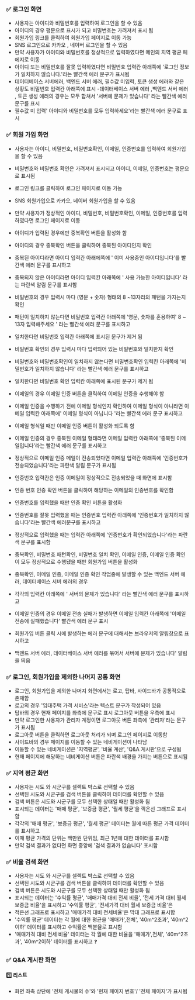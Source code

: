 

### ✅ 로그인 화면
- 사용자는 아이디와 비밀번호를 입력하여 로그인을 할 수 있음
- 아이디의 경우 평문으로 표시가 되고 비밀번호는 가려져서 표시 됨
- 회원가입 링크를 클릭하여 회원가입 페이지로 이동 가능
- SNS 로그인으로 카카오 , 네이버 로그인을 할 수 있음
- 만약 사용자가 아이디와 비밀번호를 정상적으로 입력하였다면 메인의 지역 평균 페에지로 이동
- 아이디 또는 비밀번호를 잘못 입력하였다면 비밀번호 입력칸 아래쪽에 '로그인 정보가 일치하지 않습니다.'라는 빨간색 에러 문구가 표시됨
- 데이터베이스 서버에러, 백엔드 서버 에러, 필수값 미입력, 토큰 생성 에러와 같은 상황도 비밀번호 입력칸 아래쪽에 표시
-데이터베이스 서버 에러 ,백엔드 서버 에러 , 토큰 생성 에러의 경우는 모두 합쳐서 '서버에 문제가 있습니다' 라는 빨간색 에러 문구를 표시 
- 필수값 미 입력' 아이디와 비밀번호를 모두 입력하세요'라는 빨간색 에러 문구로 표시

<!--  
*  로그인 문제점 생각해보기 
   <프론트에서의 작업>
1. 사용자 아이디 비밀번호 입력
2. 로그인 요청을 서버로 보냄

    <서버 에서의 작업>
3. 서버는 아이디와 비밀번호가 필수로 입력되었는지 확인
4. 아이디를 가지고 서비스(데이터베이스)에서 검색
5. 검색 결과가 존재하지 않으면 로그인 정보 불일치 ! 로 응답
6. 검색 결과가 존재한다면 해당 유저 엔터티의 암호화된 패스워드와 사용자가 입력한 패스워드를 비교
7. 패스워드가 불일치 하면 ' 로그인 ' 정보 불일치로 응답
8. 일치 한다면 아이디로 jwt를 생성하여 만료기간과 함께 반환 

    <위에서 발생할 수 있는 문제점>
　데이터베이스 에러가 발생할 수 있음(데이터베이스 서버의 문제) 
- 3000, 4000,  3306(DB 포트라고함)
- 백엔드 서버 에러 (로그인 요청 에러)
- 필수 데이터 미입력 (입력했는지 확인해야 함)
- 토큰 생성 에러 (키의 길이로 인해발생할수도 있고 여러가지 문제발생 가능)
-->

### ✅ 회원 가입 화면
- 사용자는 아이디, 비밀번호, 비밀번호확인, 이메일, 인증번호를 입력하여 회원가입을 할 수 있음
- 비밀번호와 비밀번호 확인은 가려져서 표시되고 아이디, 이메일, 인증번호는 평문으로 표시됨
- 로그인 링크를 클릭하여 로그인 페이지로 이동 가능
- SNS 회원가입으로 카카오, 네이버 회원가입을 할 수 있음
- 만약 사용자가 정상적인 아이디, 비밀번호, 비밀번호확인, 이메일, 인증번호를 입력하였다면 로그인 페이지로 이동
- 아이디가 입력된 경우에만 중복확인 버튼을 활성화 함

- 아이디의 경우 중복확인 버튼을 클릭하여 중복된 아이디인지 확인
- 중복된 아이디라면 아이디 입력칸 아래에쪽에 ' 이미 사용중인 아이디입니다'를 빨간색 에러 문구를 표시하고
- 중복되지 않은 아이디라면 아이디 입력칸 아래쪽에 ' 사용 가능한 아이디입니다' 라는 파란색 알림 문구를 표시함
- 비밀번호의 경우 입력시 마다 (영문 + 숫자) 형태의 8 ~13자리의 패턴을 가지는지 확인
- 패턴이 일치하지 않는다면 비밀번호 입력칸 아래쪽에 '영문, 숫자를 혼용하여' 8 ~ 13자 입력해주세요 ' 라는 빨간색 에러 문구를 표시하고
- 일치한다면 비밀번호 입력칸 아래쪽에 표시된 문구가 제거 됨
- 비밀번호 확인의 경우 입력시 마다 입력되어 있는 비밀번호와 일치한지 확인
- 비밀번호와 비밀번호확인이 일치하지 않는다면 비밀번호확인 입력칸 아래쪽에 '비밀번호가 일치하지 않습니다' 라는 빨간색 에러 문구를 표시하고
- 일치한다면 비밀번호 확인 입력칸 아래쪽에 표시된 문구가 제거 됨
- 이메일의 경우 이메일 인증 버튼을 클릭하여 이메일 인증을 수행해야 함
- 이메일 인증을 수행하기 전에 이메일 형식인지 확인하여 이메일 형식이 아니라면 이메일 입력칸 아래쪽에' 이메일 형식이 아닙니다 '라는 빨간색 에러 문구 표시하고
- 이메일 형식일 때만 이메일 인증 버튼이 활성화 되도록 함
- 이메일 인증의 경우 중복된 이메일 형태라면 이메일 입력칸 아래쪽에 '중복된 이메일입니다'라는 빨간색 에러 문구를 표시하고
- 정상적으로 이메일 인증 메일이 전송되었다면 이메일 입력칸 아래쪽에 '인증번호가 전송되었습니다'라는 파란색 알림 문구가 표시됨
- 인증번호 입력칸은 인증 이메일이 정상적으로 전송되었을 때 화면에 표시함
- 인증 번호 인증 확인 버튼을 클릭하여 해당하는 이메일의 인증번호를 확인함
- 인증번호를 입력했을 때만 인증 확인 버튼을 활성화
- 인증번호를 잘못 입력했을 때는 인증번호 입력칸 아래쪽에 '인증번호가 일치하지 않습니다'라는 빨간색 에러문구를 표시하고
- 정상적으로 입력했을 때는 입력칸 아래쪽에 '인증번호가 확인되었습니다'라는 파란색 문구를 표시함
- 중복확인, 비밀번호 패턴확인, 비밀번호 일치 확인, 이메일 인증, 이메일 인증 확인이 모두 정상적으로 수행됐을 때만 회원가입 버튼을 활성화
- 중복확인, 이메일 인증, 이메일 인증 확인 작업중에 발생할 수 있는 백엔드 서버 에러, 데이터베이스 서버 에러의 경우 
- 각각의 입력칸 아래쪽에 ' 서버의 문제가 있습니다' 라는 빨간색 에러 문구를 표시하고 
- 이메일 인증의 경우 이메일 전송 실패가 발생하면 이메일 입력칸 아래쪽에 '이메일 전송에 실패했습니다' 빨간색 에러 문구 표시
- 회원가입 버튼 클릭 시에 발생하는 에러 문구에 대해서는 브라우저의 알림창으로 표시하고
- 백엔드 서버 에러, 데이터베이스 서버 에러를 묶어서 서버에 문제가 있습니다' 알림을 띄움

<!--  
*  회원가입 문제점 생각해보기 
   <프론트에서의 작업>
1. 사용자 아이디 입력
2. 중복확인 요청 보냄
3. 서버는 아이디가 필수로 입력되었는지 확인
4. 해당 아이디를 가지고 있는 유저가 있는지 데이터베이스에서 검색
5. 만약 존재하지 않는 아이디라면 '성공' 응답 처리

    <서버 에서의 작업>
1. 사용자가 이메일을 입력
2. 이메일 인증 요청을 보냄

3. 서버는 이메일이 필수로 입력 되었는지와 이메일 형식이 맞는지를 확인
4. 입력한 이메일이 데이터베이스의 유저테이블에 존재하는지 확인
5. 존재하는 이메일이라면 '중복된 이메일' 응답 처리 
6. 4자리의 인증번호를 생성
7. 생성된 인증번호를 사용자가 입력한 이메일로 전송
8. 전송이 성공적으로 이루어졌다면 해당 이메일과 인증번호를 데이터베이스에 저장하고 전송이 실패한다면 '이메일 전송 실패' 응답 처리
9. 저장이 성공적으로 이루어졌다면 '성공' 응답 처리

    <위에서 발생할 수 있는 문제점>
　데이터베이스 에러가 발생할 수 있음(데이터베이스 서버의 문제) 
- 3000, 4000,  3306(DB 포트라고함)
- 백엔드 서버 에러 (로그인 요청 에러)
- 필수 데이터 미입력 (입력했는지 확인해야 함)
-->

### ✅ 로그인, 회원가입을 제외한 나머지 공통 화면
- 로그인, 회원가입을 제외한 나머지 화면에서는 로고, 탑바, 사이드바가 공통적으로 존재함
- 로고의 경우 '임대주택 가격 서비스'라는 텍스트 문구가 작성되어 있음
- 탑바의 경우 현재 페이지를 좌측에 문구로 표시 로그아웃 버튼을 우측에 표시
- 만약 로그인한 사용자가 관리자 계정이면 로그아웃 버튼 좌측에 '관리자'라는 문구가 표시됨
- 로그아웃 버튼을 클릭하면 로그아웃 처리가 되며 로그인 페이지로 이동함 
- 사이드바의 경우 페이지를 이동할 수 있는 네비게이션이 나타남
- 이동할 수 있는 네비게이션은 '지역평균', '비율 계산', 'Q&A 게시판'으로 구성됨
- 현재 페이지에 해당하는 네비게이션 버튼은 파란색 배경을 가지는 버튼으로 표시됨

### ✅ 지역 평균 화면
- 사용자는 시도 와 시군구를 셀렉트 박스로 선택할 수 있음
- 선택된 시도와 시군구를 검색 버튼을 클릭하여 데이터를 확인할 수 있음
- 검색 버튼은 시도와 시군구를 모두 선택한 상태일 때만 활성화 됨
- 표시되는 데이터는 '매매 평균', '보증금 평균', '월세 평균'을 꺽은선 그래프로 표시함
- 각각의 '매매 평균', '보증금 평균', '월세 평균' 데이터는 월에 따른 평균 가격 데이터를 표시하고
- 이때 평균 가격의 단위는 백만원 단위임, 최근 1년에 대한 데이터를 표시함
- 만약 검색 결과가 없다면 화면 중앙에 '검색 결과가 없습니다' 표시함

### ✅ 비율 검색 화면
- 사용자는 시도 와 시군구를 셀렉트 박스로 선택할 수 있음
- 선택된 시도와 시군구를 검색 버튼을 클릭하여 데이터를 확인할 수 있음
- 검색 버튼은 시도와 시군구를 모두 선택한 상태일 때만 활성화 됨
- 표시되는 데이터는 '수익률 평균', '매매가격 대비 전세 비율', '전세 가격 대비 월세 보증금 비율'을 표시하고 '수익률 평균', '전세가격 대비 월세 보증금 비율'은
- 적은선 그래프로 표시하고 '매매가격 대비 전세비율'은 막대 그래프로 표시함
- '수익률 평균' 데이터는 각 월에 대한 평균을 '매매가',전체', '40m^2초과', '40m^2이하' 데이터를 표시하고 수익률은 백분율로 표시함
- '매매가격 대비 전세 비율' 데이터는 각 월에 대한 비율을 '매매가',전체', '40m^2초과', '40m^2이하' 데이터를 표시하고 ❓

### ✅ Q&A 게시판 화면

#### 1️⃣ 리스트
- 화면 좌측 상단에 '전체 게시물의 수'와 '현재 페이지 번호'/ '전체 페이지'가 표시됨